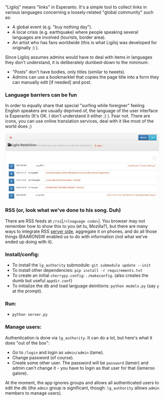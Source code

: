 "Ligiloj" means "links" in Esperanto. It's a simple tool to collect links in various languages
concerning a loosely-related "global community" such as:

* A global event (e.g. "buy nothing day").
* A local crisis (e.g. earthquake) where people speaking several languages are involved (tourists, border area).
* An artist who has fans worldwide (this is what Ligiloj was developed for originally :) ).

Since Ligiloj assumes admins would have to deal with items in languages they don't understand, it is deliberately dumbed-down to the minimum:

  * "Posts" don't have bodies, only titles (similar to tweets).
  * Admins can use a bookmarklet that copies the page title into a form they can manually edit [if needed] and post.

### Language barriers can be fun

In order to equally share that special "surfing while foreigner" feeling English speakers are usually deprived of,
the language of the user interface is Esperanto (It's OK. I don't understand it either ;) ).
Fear not. There are icons, you can use online translation services, deal with it like most of the world does ;)

![Guess what the red "+ligilo" does :)](metadata/editor-screenshot.jpg)

### RSS (or, look what we've done to his song. Duh)
There are RSS feeds at `/rss`[`/<lnaguage code>`]. You browser may not remember how to show this to you (et tu, Mozilla?),
but there are many ways to integrate RSS [server side](http://wordpress.org/plugins/rss-feed-widget/),
aggregate it on phones, and do all those things @AARONSW enabled us to do with information (not what we've ended up doing with it).

### Install/config:

* To install the `lg_authority` submodule: `git submodule update --init`
* To install other dependencies: `pip install -r requirements.txt`
* To create an initial `cherrypy.config`: `./makeconfig`. (also creates the dumb but useful `appdir.conf`)
* To initialize the db and load language deinitions: `python models.py` (say `y` at the prompt).

### Run:

* `python server.py`

### Manage users:

Authentication is done via `lg_authority`. It can do a lot, but here's what it does
"out of the box":

* Go to `/login` and login as `admin/admin` (lame).
* Change password (of course).
* Create some other user. The password will be `password` (lamer)
  and admin can't change it - you have to login as that user for that (lameroo galore).

At the moment, the app ignores groups and allows all authenticated users to edit the db
(the `admin` group is significant, though: `lg_authority` allows `admin` members to manage users).
